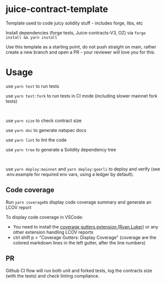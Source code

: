 # juice-contract-template
Template used to code juicy solidity stuff - includes forge, libs, etc

Install dependencies (forge tests, Juice-contracts-V3, OZ) via `forge install && yarn install`

Use this template as a starting point, do not push straight on main, rather create a new branch and open a PR - your reviewer will love you for this.

# Usage
use `yarn test` to run tests

use `yarn test:fork` to run tests in CI mode (including slower mainnet fork tests)

<br>

use `yarn size` to check contract size

use `yarn doc` to generate natspec docs

use `yarn lint` to lint the code

use `yarn tree` to generate a Solidity dependency tree

<br>

use `yarn deploy:mainnet` and `yarn deploy:goerli` to deploy and verify (see .env.example for required env vars, using a ledger by default).

## Code coverage
Run `yarn coverage`to display code coverage summary and generate an LCOV report

To display code coverage in VSCode:
- You need to install the [coverage gutters extension (Ryan Luker)](https://marketplace.visualstudio.com/items?itemName=ryanluker.vscode-coverage-gutters) or any other extension handling LCOV reports
- ctrl shift p > "Coverage Gutters: Display Coverage" (coverage are the colored markdown lines in the left gutter, after the line numbers)

## PR
Github CI flow will run both unit and forked tests, log the contracts size (with the tests) and check linting compliance.

